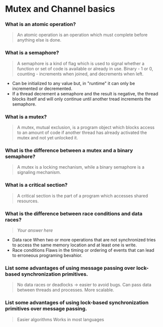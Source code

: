 # Mutex and Channel basics

### What is an atomic operation?
> An atomic operation is an operation which must complete before anything else is done.

### What is a semaphore?
> A semaphore is a kind of flag which is used to signal whether a function or set of code is available or already in use. Binary - 1 or 0, counting - increments when joined, and decrements when left.
- Can be initialized to any value but, in "runtime" it can only be incremented or decremented. 
- If a thread decrement a semaphore and the result is negative, the thread blocks itself and will only continue until another tread increments the semaphore.  

### What is a mutex?
> A mutex, mutual exclusion, is a program object which blocks access to an amount of code if another thread has already activated the mutex and not yet unlocked it.

### What is the difference between a mutex and a binary semaphore?
> A mutex is a locking mechanism, while a binary semaphore is a signaling mechanism.

### What is a critical section?
> A critical section is the part of a program which accesses shared resources.

### What is the difference between race conditions and data races?
 > *Your answer here*
 - Data race
 When two or more operations that are not synchronized tries to access the same memory location and at least one is write.
 - Race conditions
 Flaws in the timing or ordering of events that can lead to erroneous programing bevahior. 

### List some advantages of using message passing over lock-based synchronization primitives.
> No data races or deadlocks -> easier to avoid bugs.
> Can pass data between threads and processes.
> More scalable.

### List some advantages of using lock-based synchronization primitives over message passing.
> Easier algorithms
> Works in most languages
> 
